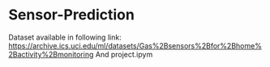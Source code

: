 # Sensor-Prediction
Dataset available in following link: https://archive.ics.uci.edu/ml/datasets/Gas%2Bsensors%2Bfor%2Bhome%2Bactivity%2Bmonitoring
And project.ipym
